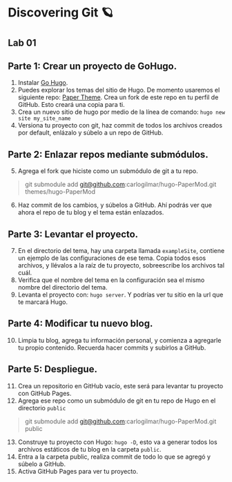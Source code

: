# Discovering Git 🪐

## Lab 01

## Parte 1: Crear un proyecto de GoHugo.

1. Instalar [Go Hugo](https://gohugo.io/).
2. Puedes explorar los temas del sitio de Hugo. De momento usaremos el siguiente repo: [Paper Theme](https://github.com/adityatelange/hugo-PaperMod). Crea un fork de este repo en tu perfil de GitHub. Esto creará una copia para ti.
3. Crea un nuevo sitio de hugo por medio de la línea de comando: `hugo new site my_site_name`
4. Versiona tu proyecto con git, haz commit de todos los archivos creados por default, enlázalo y súbelo a un repo de GitHub.

## Parte 2: Enlazar repos mediante submódulos.

5. Agrega el fork que hiciste como un submódulo de git a tu repo. 

> git submodule add git@github.com:carlogilmar/hugo-PaperMod.git themes/hugo-PaperMod

6. Haz commit de los cambios, y súbelos a GitHub. Ahí podrás ver que ahora el repo de tu blog y el tema están enlazados.

## Parte 3: Levantar el proyecto.

7. En el directorio del tema, hay una carpeta llamada `exampleSite`, contiene un ejemplo de las configuraciones de ese tema. Copia todos esos archivos, y llévalos a la raíz de tu proyecto, sobreescribe los archivos tal cuál.
8. Verifica que el nombre del tema en la configuración sea el mismo nombre del directorio del tema.
9. Levanta el proyecto con: `hugo server`. Y podrías ver tu sitio en la url que te marcará Hugo.

## Parte 4: Modificar tu nuevo blog.

10. Limpia tu blog, agrega tu información personal, y comienza a agregarle tu propio contenido. Recuerda hacer commits y subirlos a GitHub.

## Parte 5: Despliegue.

11. Crea un repositorio en GitHub vacío, este será para levantar tu proyecto con GitHub Pages.
12. Agrega ese repo como un submódulo de git en tu repo de Hugo en el directorio `public`

> git submodule add git@github.com:carlogilmar/hugo-PaperMod.git public

13. Construye tu proyecto con Hugo: `hugo -D`, esto va a generar todos los archivos estáticos de tu blog en la carpeta `public`.
14. Entra a la carpeta public, realiza commit de todo lo que se agregó y súbelo a GitHub.
15. Activa GitHub Pages para ver tu proyecto.
